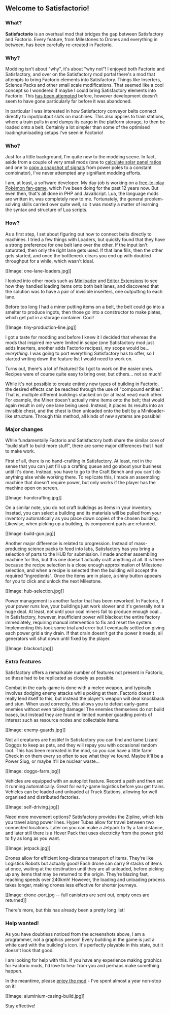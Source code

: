 ## Welcome to Satisfactorio!

### What?

**Satisfactorio** is an overhaul mod that bridges the gap between Satisfactory and Factorio. Every feature, from Milestones to Drones and everything in between, has been carefully re-created in Factorio.

### Why?

Modding isn't about "why", it's about "why not"! I enjoyed both Factorio and Satisfactory, and over on the Satisfactory mod portal there's a mod that attempts to bring Factorio elements into Satisfactory. Things like Inserters, Science Packs and other small scale modifications. That seemed like a cool concept so I wondered if maybe I could bring Satisfactory elements into Factorio. This [has been attempted](https://mods.factorio.com/mod/Satisfactory) before, however development doesn't seem to have gone particularly far before it was abandoned.

In particular I was interested in how Satisfactory conveyor belts connect directly to input/output slots on machines. This also applies to train stations, where a train pulls in and dumps its cargo in the platform storage, to then be loaded onto a belt. Certainly a lot simpler than some of the optimised loading/unloading setups I've seen in Factorio!

### Who?

Just for a little background, I'm quite new to the modding scene. In fact, aside from a couple of very small mods (one to [calculate solar panel ratios](https://mods.factorio.com/mod/SolarRatio) and one to [copy a snapshot of signals](https://mods.factorio.com/mod/PasteSignals) from power poles to a constant combinator), I've never attempted any signifiant modding efforts.

I am, at least, a software developer. My day-job is working on a [free-to-play Pokémon fan-game](https://pokefarm.com/), which I've been doing for the past 12 years now. But even then, that's all done in PHP and JavaScript. Lua, the language mods are written in, was completely new to me. Fortunately, the general problem-solving skills carried over quite well, so it was mostly a matter of learning the syntax and structure of Lua scripts.

### How?

As a first step, I set about figuring out how to connect belts directly to machines. I tried a few things with Loaders, but quickly found that they have a strong preference for one belt lane over the other. If the input isn't saturated, then only the right lane gets used. If that lane fills, then the other gets started, and once the bottleneck clears you end up with doubled throughput for a while, which wasn't ideal.

[[Image: one-lane-loaders.jpg]]

I looked into other mods such as [Miniloader](https://mods.factorio.com/mod/miniloader) and [Editor Extensions](https://mods.factorio.com/mod/EditorExtensions) to see how they handled loading items onto both belt lanes, and discovered that the solution was to have a pair of invisible inserters, one outputting to each lane.

Before too long I had a miner putting items on a belt, the belt could go into a smelter to produce ingots, then those go into a constructor to make plates, which get put in a storage container. Cool!

[[Image: tiny-production-line.jpg]]

I got a taste for modding and before I knew it I decided that whereas the mods that inspired me were limited in scope (one Satisfactory mod just adds Inserters, another adds Factorio recipes), *my* scope would be... *everything*. I was going to port everything Satisfactory has to offer, so I started writing down the feature list I would need to work on.

Turns out, there's a lot of features! So I got to work on the easier ones. Recipes were of course quite easy to bring over, but others... not so much!

While it's not possible to create entirely new types of building in Factorio, the desired effects can be reached through the use of "compound entities". That is, multiple different buildings stacked on (or at least near) each other. For example, the Miner doesn't actually mine items onto the belt; that would again result in only one lane being used. Instead, it places its results into an invisible chest, and the chest is then unloaded onto the belt by a Miniloader-like structure. Through this method, all kinds of new systems are possible!

### Major changes

While fundamentally Factorio and Satisfactory both share the similar core of "build stuff to build more stuff", there are some major differences that I had to make work.

First of all, there is no hand-crafting in Satisfactory. At least, not in the sense that you can just fill up a crafting queue and go about your business until it's done. Instead, you have to go to the Craft Bench and you can't do anything else while working there. To replicate this, I made an assembling machine that doesn't require power, but only works if the player has the machine open on screen.

[[Image: handcrafting.jpg]]

On a similar note, you do not craft buildings as items in your inventory. Insetad, you can select a building and its materials will be pulled from your inventory automatically as you place down copies of the chosen building. Likewise, when picking up a building, its component parts are refunded.

[[Image: build-gun.jpg]]

Another major difference is related to progression. Instead of mass-producing science packs to feed into labs, Satisfactory has you bring a selection of parts to the HUB for submission. I made another assembling machine for this, but this one doesn't actually craft anything at all. It is there because the recipe selection is a close enough approximation of Milestone selection, and when a recipe is selected then the building will accept the required "ingredients". Once the items are in place, a shiny button appears for you to click and unlock the next Milestone.

[[Image: hub-selection.jpg]]

Power management is another factor that has been reworked. In Factorio, if your power runs low, your buildings just work slower and it's generally not a huge deal. At least, not until your coal miners fail to produce enough coal... In Satisfactory, however, insufficient power will blackout the entire factory immediately, requiring manual intervention to fix and reset the system. Implementing this took some trial and error but I eventually settled on giving each power grid a tiny drain. If that drain doesn't get the power it needs, all generators will shut down until fixed by the player.

[[Image: blackout.jpg]]

### Extra features

Satisfactory offers a remarkable number of features not present in Factorio, so these had to be replicated as closely as possible.

Combat in the early-game is done with a melee weapon, and typically involves dodging enemy attacks while poking at them. Factorio doesn't really lend itself to this, but instead the player's weapon will deal knockback and stun. When used correctly, this allows you to defeat early-game enemies without even taking damage! The enemies themselves do not build bases, but instead they are found in limited number guarding points of interest such as resource nodes and collectable items.

[[Image: enemy-guards.jpg]]

Not all creatures are hostile! In Satisfactory you can find and tame Lizard Doggos to keep as pets, and they will repay you with occasional random loot. This has been recreated in the mod, so you can have a little farm! Check in on them every so often to see what they've found. Maybe it'll be a Power Slug, or maybe it'll be nuclear waste...

[[Image: doggo-farm.jpg]]

Vehicles are equipped with an autopilot feature. Record a path and then set it running automatically. Great for early-game logistics before you get trains. Vehicles can be loaded and unloaded at Truck Stations, allowing for well organised and distributed factories.

[[Image: self-driving.jpg]]

Need more movement options? Satisfactory provides the Zipline, which lets you travel along power lines. Hyper Tubes allow for travel between two connected locations. Later on you can make a Jetpack to fly a fair distance, and later still there is a Hover Pack that uses electricity from the power grid to fly as long as you want.

[[Image: jetpack.jpg]]

Drones allow for efficient long-distance transport of items. They're like Logistics Robots but actually good! Each drone can carry 9 stacks of items at once, waiting at the destination until they are all unloaded, before picking up any items that may be returned to the origin. They're blazing fast, reaching speeds over 240kmh! However, the loading and unloading process takes longer, making drones less effective for shorter journeys.

[[Image: drone-port.jpg -- full canisters are sent out, empty ones are returned]]

There's more, but this has already been a pretty long list!

### Help wanted!

As you have doubtless noticed from the screenshots above, I am a programmer, not a graphics person! Every building in the game is just a white card with the building's icon. It's perfectly playable in this state, but it doesn't look that good.

I am looking for help with this. If you have any experience making graphics for Factorio mods, I'd love to hear from you and perhaps make something happen.

In the meantime, please [enjoy the mod](https://mods.factorio.com/mod/Satisfactorio) - I've spent almost a year non-stop on it!

[[Image: aluminium-casing-build.jpg]]

Stay effective!
